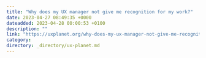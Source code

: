```yaml
---
title: "Why does my UX manager not give me recognition for my work?"
date: 2023-04-27 08:49:35 +0000
dateadded: 2023-04-28 00:00:53 +0100
description: ""
link: "https://uxplanet.org/why-does-my-ux-manager-not-give-me-recognition-for-my-work-c0732819a1c3?source=rss----819cc2aaeee0---4"
category:
directory: _directory/ux-planet.md
---
```

